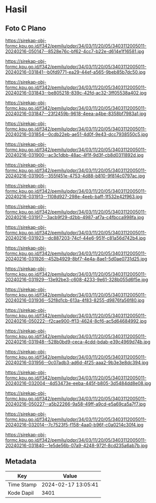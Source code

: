 # Hasil

## Foto C Plano

https://sirekap-obj-formc.kpu.go.id/f342/pemilu/pdpr/34/03/11/20/05/3403112005011-20240216-050147--8528e76c-bf62-4cc7-b22e-d614e1f16581.jpg

https://sirekap-obj-formc.kpu.go.id/f342/pemilu/pdpr/34/03/11/20/05/3403112005011-20240216-031841--b0fd9771-ea29-44ef-a565-9beb85b7dc50.jpg

https://sirekap-obj-formc.kpu.go.id/f342/pemilu/pdpr/34/03/11/20/05/3403112005011-20240216-031843--be805218-839c-42fd-ac32-3ff05538a402.jpg

https://sirekap-obj-formc.kpu.go.id/f342/pemilu/pdpr/34/03/11/20/05/3403112005011-20240216-031847--23f2459b-9618-4eea-a4be-8358bf7983a1.jpg

https://sirekap-obj-formc.kpu.go.id/f342/pemilu/pdpr/34/03/11/20/05/3403112005011-20240216-031854--0cdb22eb-ae51-4d0f-9e43-dcc7938550c5.jpg

https://sirekap-obj-formc.kpu.go.id/f342/pemilu/pdpr/34/03/11/20/05/3403112005011-20240216-031900--ac3c1dbb-48ac-4f1f-9d3f-cb8d0311892d.jpg

https://sirekap-obj-formc.kpu.go.id/f342/pemilu/pdpr/34/03/11/20/05/3403112005011-20240216-031905--355f451e-4753-4d88-b810-9f814c0797ac.jpg

https://sirekap-obj-formc.kpu.go.id/f342/pemilu/pdpr/34/03/11/20/05/3403112005011-20240216-031913--1108d927-298e-4eeb-baff-1f532e42f963.jpg

https://sirekap-obj-formc.kpu.go.id/f342/pemilu/pdpr/34/03/11/20/05/3403112005011-20240216-031917--3acb9f29-d2bb-4987-af7a-c4fbcca998fa.jpg

https://sirekap-obj-formc.kpu.go.id/f342/pemilu/pdpr/34/03/11/20/05/3403112005011-20240216-031923--dc887203-74cf-44e6-951f-c81a56d742b4.jpg

https://sirekap-obj-formc.kpu.go.id/f342/pemilu/pdpr/34/03/11/20/05/3403112005011-20240216-031926--452b4929-8bf7-4e4a-8ae1-5d0ae0731d25.jpg

https://sirekap-obj-formc.kpu.go.id/f342/pemilu/pdpr/34/03/11/20/05/3403112005011-20240216-031929--13e92be3-c608-4233-9e61-328b055d6f5e.jpg

https://sirekap-obj-formc.kpu.go.id/f342/pemilu/pdpr/34/03/11/20/05/3403112005011-20240216-031936--52f8d1cb-613a-4f83-8255-d9876fa56f80.jpg

https://sirekap-obj-formc.kpu.go.id/f342/pemilu/pdpr/34/03/11/20/05/3403112005011-20240216-050222--f2cae900-ff13-4624-8cf6-ac5d64684992.jpg

https://sirekap-obj-formc.kpu.go.id/f342/pemilu/pdpr/34/03/11/20/05/3403112005011-20240216-031948--528b0bd9-ceca-4cdd-bdab-e39c4969d74b.jpg

https://sirekap-obj-formc.kpu.go.id/f342/pemilu/pdpr/34/03/11/20/05/3403112005011-20240216-031956--0c07adb3-ad6d-4f25-aaa2-9b3e3e8dc394.jpg

https://sirekap-obj-formc.kpu.go.id/f342/pemilu/pdpr/34/03/11/20/05/3403112005011-20240216-032004--4d53473e-eeba-445f-b805-3d5484dd8e08.jpg

https://sirekap-obj-formc.kpu.go.id/f342/pemilu/pdpr/34/03/11/20/05/3403112005011-20240216-050227--a5b22266-9a58-49ff-a9cd-e5a69ca5a7f7.jpg

https://sirekap-obj-formc.kpu.go.id/f342/pemilu/pdpr/34/03/11/20/05/3403112005011-20240216-032014--7c7523f5-f158-4aa0-b96f-c0a0214c30f4.jpg

https://sirekap-obj-formc.kpu.go.id/f342/pemilu/pdpr/34/03/11/20/05/3403112005011-20240216-031840--1e5de56b-07a9-4248-972f-8cd235a6ab7b.jpg


## Metadata

| Key        | Value               |
| ---------- | ------------------- |
| Time Stamp | 2024-02-17 13:05:41 |
| Kode Dapil | 3401                |



